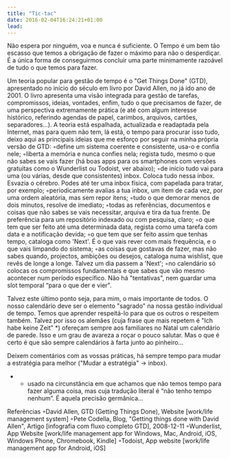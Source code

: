 ```yaml
---
title: "Tic-tac"
date: 2016-02-04T16:24:21+01:00
lead: 
---
```

Não espera por ninguém, voa e nunca é suficiente. O Tempo é um bem tão escasso que temos a obrigação de fazer o máximo para não o desperdiçar. É a única forma de conseguirmos concluir uma parte minimamente razoável de tudo o que temos para fazer.

Um teoria popular para gestão de tempo é o "Get Things Done" (GTD), apresentado no início do século em livro por David Allen, no já ido ano de 2001. O livro apresenta uma visão integrada para gestão de tarefas, compromissos, ideias, vontades, enfim, tudo o que precisamos de fazer, de uma perspectiva extremamente prática (e até com algum interesse histórico, referindo agendas de papel, carimbos, arquivos, cartões, separadores…). A teoria está espalhada, actualizada e readaptada pela Internet, mas para quem não tem, lá está, o tempo para procurar isso tudo, deixo aqui as principais ideias que me esforço por seguir na minha própria versão de GTD: 
◦define um sistema coerente e consistente, usa-o e confia nele;
◦liberta a memória e nunca confies nela; regista tudo, mesmo o que não sabes se vais fazer (há boas apps para os smartphones com versões gratuitas como o Wunderlist ou Todoist, ver abaixo);
◦de início tudo vai para uma (ou várias, desde que consistentes) inbox. Coloca tudo nessa inbox. Esvazia o cérebro. Podes até ter uma inbox física, com papelada para tratar, por exemplo;
◦periodicamente avalias a tua inbox, um item de cada vez, por uma ordem aleatória, mas sem repor itens;
◦tudo o que demorar menos de dois minutos, resolve de imediato;
◦todas as referências, documentos e coisas que não sabes se vais necessitar, arquiva e tira da tua frente. De preferência para um repositório indexado ou com pesquisa, claro;
◦o que tem que ser feito até uma determinada data, regista como uma tarefa com data e a notificação devida;
◦o que tem que ser feito assim que tenhas tempo, cataloga como 'Next'. É o que vais rever com mais frequência, e o que vais limpando do sistema;
◦as coisas que gostavas de fazer, mas não sabes quando, projectos, ambições ou desejos, cataloga numa wishlist, que revês de longe a longe. Talvez um dia passem a 'Next';
◦no calendário só colocas os compromissos fundamentais e que sabes que vão mesmo acontecer num período específico. Não há "tentativas", nem guardar uma slot temporal “para o que der e vier".


Talvez este último ponto seja, para mim, o mais importante de todos. O nosso calendário deve ser o elemento "sagrado" na nossa gestão individual de tempo. Temos que aprender respeitá-lo para que os outros o respeitem também. Talvez por isso os alemães (cuja frase que mais repetem é "Ich habe keine Zeit" *) ofereçam sempre aos familiares no Natal um calendário de parede. Isso e um grau de avareza a roçar o pouco salutar. Mas o que é certo é que são sempre calendários à farta junto ao pinheiro...

Deixem comentários com as vossas práticas, há sempre tempo para mudar a estratégia para melhor ("Mudar a estratégia" -> inbox).

* - usado na circunstância em que achamos que não temos tempo para fazer alguma coisa, mas cuja tradução literal é “não tenho tempo nenhum”. É aquela precisão germânica… 


Referências
◦David Allen, GTD (Getting Things Done), Website [work/life management system]
◦Pete Codella, Blog, "Getting things done with David Allen", Artigo [infografia com fluxo completo GTD], 2008-12-11
◦Wunderlist, App Website [work/life management app for Windows, Mac, Android, iOS, Windows Phone, Chromebook, Kindle]
◦Todoist, App website [work/life management app for Android, iOS]
